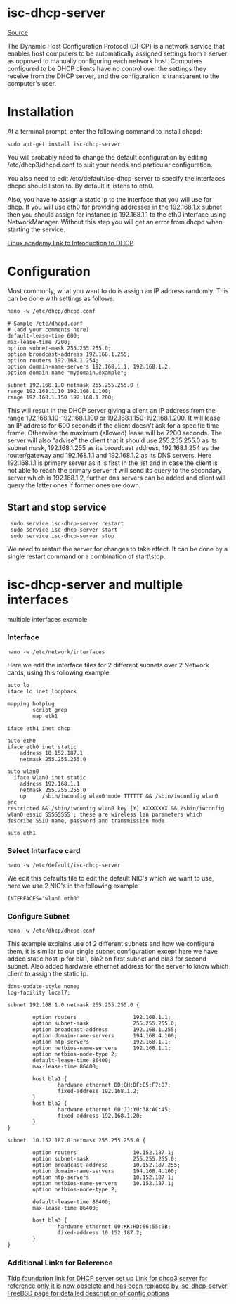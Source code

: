 

# isc-dhcp-server
[Source](https://help.ubuntu.com/community/isc-dhcp-server "Permalink to Ubuntu Community Page on Ubuntu Official Documentation Site")

The Dynamic Host Configuration Protocol (DHCP) is a network service that enables host computers to be automatically assigned settings from a server as opposed to manually configuring each network host. Computers configured to be DHCP clients have no control over the settings they receive from the DHCP server, and the configuration is transparent to the computer's user.



# Installation

At a terminal prompt, enter the following command to install dhcpd: 
```
sudo apt-get install isc-dhcp-server
```

You will probably need to change the default configuration by editing /etc/dhcp3/dhcpd.conf to suit your needs and particular configuration.

You also need to edit /etc/default/isc-dhcp-server to specify the interfaces dhcpd should listen to. By default it listens to eth0. 

Also, you have to assign a static ip to the interface that you will use for dhcp. If you will use eth0 for providing addresses in the 192.168.1.x subnet then you should assign for instance ip 192.168.1.1 to the eth0 interface using NetworkManager. Without this step you will get an error from dhcpd when starting the service.

[Linux academy link to Introduction to DHCP](https://linuxacademy.com/howtoguides/posts/show/topic/13613-introduction-to-dhcp)


# Configuration

Most commonly, what you want to do is assign an IP address randomly. This can be done with settings as follows: 

```
nano -w /etc/dhcp/dhcpd.conf
```


```
# Sample /etc/dhcpd.conf
# (add your comments here) 
default-lease-time 600;
max-lease-time 7200;
option subnet-mask 255.255.255.0;
option broadcast-address 192.168.1.255;
option routers 192.168.1.254;
option domain-name-servers 192.168.1.1, 192.168.1.2;
option domain-name "mydomain.example";

subnet 192.168.1.0 netmask 255.255.255.0 {
range 192.168.1.10 192.168.1.100;
range 192.168.1.150 192.168.1.200;

```

This will result in the DHCP server giving a client an IP address from the range 192.168.1.10-192.168.1.100 or 192.168.1.150-192.168.1.200. It will lease an IP address for 600 seconds if the client doesn't ask for a specific time frame. Otherwise the maximum (allowed) lease will be 7200 seconds. The server will also "advise" the client that it should use 255.255.255.0 as its subnet mask, 192.168.1.255 as its broadcast address, 192.168.1.254 as the router/gateway and 192.168.1.1 and 192.168.1.2 as its DNS servers. Here 192.168.1.1 is primary server as it is first in the list and in case the client is not able to reach the primary server it will send its query to the secondary server which is 192.168.1.2, further dns servers can be added and client will query the latter ones if former ones are down.


## Start and stop service

```
 sudo service isc-dhcp-server restart
 sudo service isc-dhcp-server start
 sudo service isc-dhcp-server stop 
```
We need to restart the server for changes to take effect. It can be done by a single restart command or a combination of start\stop.



# isc-dhcp-server and multiple interfaces

multiple interfaces example



### Interface

```
nano -w /etc/network/interfaces
```

Here we edit the interface files for 2 different subnets over 2 Network cards, using this following example. 

```
auto lo
iface lo inet loopback

mapping hotplug
        script grep
        map eth1

iface eth1 inet dhcp

auto eth0
iface eth0 inet static
    address 10.152.187.1
    netmask 255.255.255.0

auto wlan0
  iface wlan0 inet static
    address 192.168.1.1
    netmask 255.255.255.0
    up     /sbin/iwconfig wlan0 mode TTTTTT && /sbin/iwconfig wlan0 enc
restricted && /sbin/iwconfig wlan0 key [Y] XXXXXXXX && /sbin/iwconfig
wlan0 essid SSSSSSSS ; these are wireless lan parameters which describe SSID name, password and transmission mode

auto eth1

```

### Select Interface card

```
nano -w /etc/default/isc-dhcp-server
```

We edit this defaults file to edit the default NIC's which we want to use, here we use 2 NIC's in the following example

```
INTERFACES="wlan0 eth0"

```


### Configure Subnet

```
nano -w /etc/dhcp/dhcpd.conf
```

This example explains use of 2 different subnets and how we configure them, it is similar to our single subnet configuration except here we have added static host ip for bla1, bla2 on first subnet and bla3 for second subnet. Also added hardware ethernet address for the server to know which client to assign the static ip.  

```
ddns-update-style none;
log-facility local7;

subnet 192.168.1.0 netmask 255.255.255.0 {

        option routers                  192.168.1.1;
        option subnet-mask              255.255.255.0;
        option broadcast-address        192.168.1.255;
        option domain-name-servers      194.168.4.100;
        option ntp-servers              192.168.1.1;
        option netbios-name-servers     192.168.1.1;
        option netbios-node-type 2;
        default-lease-time 86400;
        max-lease-time 86400;

        host bla1 {
                hardware ethernet DD:GH:DF:E5:F7:D7;
                fixed-address 192.168.1.2;
        }
        host bla2 {
                hardware ethernet 00:JJ:YU:38:AC:45;
                fixed-address 192.168.1.20;
        }
}

subnet  10.152.187.0 netmask 255.255.255.0 {

        option routers                  10.152.187.1;
        option subnet-mask              255.255.255.0;
        option broadcast-address        10.152.187.255;
        option domain-name-servers      194.168.4.100;
        option ntp-servers              10.152.187.1;
        option netbios-name-servers     10.152.187.1;
        option netbios-node-type 2;

        default-lease-time 86400;
        max-lease-time 86400;

        host bla3 {
                hardware ethernet 00:KK:HD:66:55:9B;
                fixed-address 10.152.187.2;
        }
}
```



### Additional Links for Reference

[Tldp foundation link for DHCP server set up](http://www.tldp.org/HOWTO/DHCP/x369.html)
[Link for dhcp3 server for reference only it is now obselete and has been replaced by isc-dhcp-server](https://help.ubuntu.com/community/dhcp3-server)
[FreeBSD page for detailed description of config options](https://www.freebsd.org/cgi/man.cgi?query=dhcpd.conf&sektion=5&apropos=0&manpath=FreeBSD+9.0-RELEASE+and+Ports)

